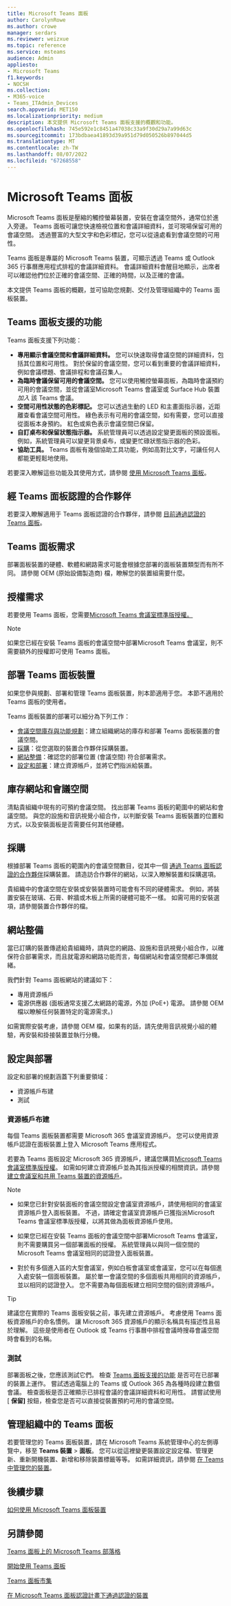 ```yaml
---
title: Microsoft Teams 面板
author: CarolynRowe
ms.author: crowe
manager: serdars
ms.reviewer: weizxue
ms.topic: reference
ms.service: msteams
audience: Admin
appliesto:
- Microsoft Teams
f1.keywords:
- NOCSH
ms.collection:
- M365-voice
- Teams_ITAdmin_Devices
search.appverid: MET150
ms.localizationpriority: medium
description: 本文提供 Microsoft Teams 面板支援的概觀和功能。
ms.openlocfilehash: 745e592e1c8451a47038c33a9f30d29a7a99d63c
ms.sourcegitcommit: 173bdbaea41893d39a951d79d050526b897044d5
ms.translationtype: MT
ms.contentlocale: zh-TW
ms.lasthandoff: 08/07/2022
ms.locfileid: "67268558"
---
```

# <a name="microsoft-teams-panels"></a>Microsoft Teams 面板

Microsoft Teams 面板是壓縮的觸控螢幕裝置，安裝在會議空間外，通常位於進入旁邊。 Teams 面板可讓您快速檢視位置和會議詳細資料，並可現場保留可用的會議空間。 透過豐富的大型文字和色彩標記，您可以從遠處看到會議空間的可用性。

Teams 面板是專屬的 Microsoft Teams 裝置，可顯示透過 Teams 或 Outlook 365 行事曆應用程式排程的會議詳細資料。 會議詳細資料會醒目地顯示，出席者可以確認他們位於正確的會議空間、正確的時間，以及正確的會議。

本文提供 Teams 面板的概觀，並可協助您規劃、交付及管理組織中的 Teams 面板裝置。

## <a name="features-supported-by-teams-panels"></a>Teams 面板支援的功能

Teams 面板支援下列功能：

- **專用顯示會議空間和會議詳細資料。** 您可以快速取得會議空間的詳細資料，包括其位置和可用性。 對於保留的會議空間，您可以看到重要的會議詳細資料，例如會議標題、會議排程和會議召集人。
- **為臨時會議保留可用的會議空間。** 您可以使用觸控螢幕面板，為臨時會議預約可用的會議空間，並從會議室Microsoft Teams 會議室或 Surface Hub 裝置 _加入_ 該 Teams 會議。
- **空間可用性狀態的色彩標記。** 您可以透過生動的 LED 和主畫面指示器，近距離查看會議空間可用性。 綠色表示有可用的會議空間，如有需要，您可以直接從面板本身預約。 紅色或紫色表示會議空間已保留。
- **自訂桌布和保留狀態指示器。** 系統管理員可以透過設定變更面板的預設面板。 例如，系統管理員可以變更背景桌布，或變更忙碌狀態指示器的色彩。
- **協助工具。** Teams 面板有幾個協助工具功能，例如高對比文字，可讓任何人都能更輕鬆地使用。

若要深入瞭解這些功能及其使用方式，請參閱 [使用 Microsoft Teams 面板](use-teams-panels.md)。

## <a name="partners-certified-for-teams-panels"></a>經 Teams 面板認證的合作夥伴

若要深入瞭解適用于 Teams 面板認證的合作夥伴，請參閱 [目前通過認證的 Teams 面板](teams-ip-phones.md#certified-teams-panels)。

## <a name="teams-panels-requirements"></a>Teams 面板需求

部署面板裝置的硬體、軟體和網路需求可能會根據您部署的面板裝置類型而有所不同。 請參閱 OEM (原始設備製造商) 檔，瞭解您的裝置組需要什麼。

## <a name="license-requirement"></a>授權需求

若要使用 Teams 面板，您需要[Microsoft Teams 會議室標準版授權。](../rooms/rooms-licensing.md)

> [!Note]
> 如果您已經在安裝 Teams 面板的會議空間中部署Microsoft Teams 會議室，則不需要額外的授權即可使用 Teams 面板。

## <a name="deploy-teams-panels-devices"></a>部署 Teams 面板裝置

如果您參與規劃、部署和管理 Teams 面板裝置，則本節適用于您。 本節不適用於 Teams 面板的使用者。

Teams 面板裝置的部署可以細分為下列工作：

- [會議空間庫存與功能規劃](#inventory-sites-and-meeting-spaces)：建立組織網站的庫存和部署 Teams 面板裝置的會議空間。
- [採購](#procurement)：從您選取的裝置合作夥伴採購裝置。  
- [網站整備](#site-readiness)：確認您的部署位置 (會議空間) 符合部署需求。
- [設定和部署](#configuration-and-deployment)：建立資源帳戶，並將它們指派給裝置。

## <a name="inventory-sites-and-meeting-spaces"></a>庫存網站和會議空間

清點貴組織中現有的可預約會議空間。 找出部署 Teams 面板的範圍中的網站和會議空間。 與您的設施和音訊視覺小組合作，以判斷安裝 Teams 面板裝置的位置和方式，以及安裝面板是否需要任何其他硬體。

## <a name="procurement"></a>採購

根據部署 Teams 面板的範圍內的會議空間數目，從其中一個 [通過 Teams 面板認證的合作夥伴](#partners-certified-for-teams-panels)採購裝置。 請造訪合作夥伴的網站，以深入瞭解裝置和採購選項。

貴組織中的會議空間在安裝或安裝裝置時可能會有不同的硬體需求。 例如，將裝置安裝在玻璃、石膏、幹牆或木板上所需的硬體可能不一樣。 如需可用的安裝選項，請參閱裝置合作夥伴的檔。

## <a name="site-readiness"></a>網站整備

當已訂購的裝置傳遞給貴組織時，請與您的網路、設施和音訊視覺小組合作，以確保符合部署需求，而且就電源和網路功能而言，每個網站和會議空間都已準備就緒。

我們針對 Teams 面板網站的建議如下：

- 專用資源帳戶
- 電源供應器 (面板通常支援乙太網路的電源，外加 (PoE+) 電源。 請參閱 OEM 檔以瞭解任何裝置特定的電源需求。) 


如需實際安裝考慮，請參閱 OEM 檔，如果有的話，請先使用音訊視覺小組的體驗，再安裝和掛接裝置並執行分機。

## <a name="configuration-and-deployment"></a>設定與部署

設定和部署的規劃涵蓋下列重要領域：

- 資源帳戶布建
- 測試

### <a name="resource-account-provisioning"></a>資源帳戶布建

每個 Teams 面板裝置都需要 Microsoft 365 會議室資源帳戶。 您可以使用資源帳戶認證在面板裝置上登入 Microsoft Teams 應用程式。

若要為 Teams 面板設定 Microsoft 365 資源帳戶，建議您購買[Microsoft Teams 會議室標準版授權](#license-requirement)。 如需如何建立資源帳戶並為其指派授權的相關資訊，請參閱 [建立會議室和共用 Teams 裝置的資源帳戶](../rooms/with-office-365.md)。

> [!NOTE]
>
>- 如果您已針對安裝面板的會議空間設定會議室資源帳戶，請使用相同的會議室資源帳戶登入面板裝置。 不過，請確定會議室資源帳戶已獲指派Microsoft Teams 會議室標準版授權，以將其做為面板資源帳戶使用。
>
>- 如果您已經在安裝 Teams 面板的會議空間中部署Microsoft Teams 會議室，則不需要購買另一個部署面板的授權。 系統管理員以與同一個空間的Microsoft Teams 會議室相同的認證登入面板裝置。
>
>- 對於有多個進入區的大型會議室，例如白板會議室或會議室，您可以在每個進入處安裝一個面板裝置。 屬於單一會議空間的多個面板共用相同的資源帳戶，並以相同的認證登入。 您不需要為每個面板建立相同空間的個別資源帳戶。

> [!TIP]
> 建議您在實際的 Teams 面板安裝之前，事先建立資源帳戶。
> 考慮使用 Teams 面板資源帳戶的命名慣例。 讓 Microsoft 365 資源帳戶的顯示名稱具有描述性且易於理解。 這些是使用者在 Outlook 或 Teams 行事曆中排程會議時搜尋會議空間時會看到的名稱。

### <a name="testing"></a>測試

部署面板之後，您應該測試它們。 檢查 [Teams 面板支援的功能](#features-supported-by-teams-panels) 是否可在已部署的裝置上運作。 嘗試透過電腦上的 Teams 或 Outlook 365 為各種時段建立數個會議。 檢查面板是否正確顯示已排程會議的會議詳細資料和可用性。 請嘗試使用 [ **保留]** 按鈕，檢查您是否可以直接從裝置預約可用的會議空間。

## <a name="manage-teams-panels-in-your-organization"></a>管理組織中的 Teams 面板

若要管理您的 Teams 面板裝置，請在 Microsoft Teams 系統管理中心的左側導覽中，移至 **Teams 裝置**  >  **面板**。 您可以從這裡變更裝置設定設定檔、管理更新、重新開機裝置、新增和移除裝置標籤等等。 如需詳細資訊，請參閱 [在 Teams 中管理您的裝置](device-management.md)。

## <a name="next-steps"></a>後續步驟

[如何使用 Microsoft Teams 面板裝置](use-teams-panels.md)

## <a name="see-also"></a>另請參閱

[Teams 面板上的 Microsoft Teams 部落格](https://techcommunity.microsoft.com/t5/microsoft-teams-blog/manage-meeting-space-availability-with-microsoft-teams-panels/ba-p/2167734)

[開始使用 Teams 面板](https://support.microsoft.com/office/get-started-with-teams-panels-fa5e85d1-7ff3-4f11-b0b0-277e2302c8be)

[Teams 面板市集](https://office.com/teamsdevices)

[在 Microsoft Teams 面板認證計畫下通過認證的裝置](teams-ip-phones.md#certified-teams-panels)
